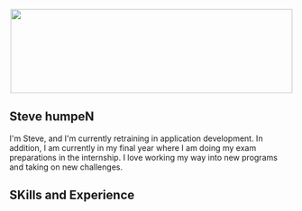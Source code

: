 <p align="center">
  <img width="500" height="150" src="https://panels-images.twitch.tv/panel-81861648-image-50968536-163b-45ee-a228-bf8be5e82145">
</p>

<!--<img src="https://panels-images.twitch.tv/panel-81861648-image-50968536-163b-45ee-a228-bf8be5e82145" align="right" width="max">-->

## Steve humpeN


I'm Steve, and I'm currently retraining in application development. In addition, I am currently in my final year where I am doing my exam preparations in the internship.
I love working my way into new programs and taking on new challenges.

## SKills and Experience






